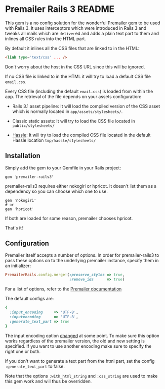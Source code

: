 # Premailer Rails 3 README

This gem is a no config solution for the wonderful
[Premailer gem](https://github.com/alexdunae/premailer) to be used with Rails 3.
It uses interceptors which were introduced in Rails 3 and tweaks all mails which
are `deliver`ed and adds a plain text part to them and inlines all CSS rules
into the HTML part.

By default it inlines all the CSS files that are linked to in the HTML:

```html
<link type='text/css' ... />
```

Don't worry about the host in the CSS URL since this will be ignored.

If no CSS file is linked to in the HTML it will try to load a default CSS file
`email.css`.

Every CSS file (including the default `email.css`) is loaded from within the
app. The retrieval of the file depends on your assets configuration:

* Rails 3.1 asset pipeline: It will load the compiled version of the CSS asset
  which is normally located in `app/assets/stylesheets/`.

* Classic static assets: It will try to load the CSS file located in
  `public/stylesheets/`

* [Hassle](https://github.com/pedro/hassle): It will try to load the
  compiled CSS file located in the default Hassle location
  `tmp/hassle/stylesheets/`

## Installation

Simply add the gem to your Gemfile in your Rails project:

    gem 'premailer-rails3'

premailer-rails3 requires either nokogiri or hpricot. It doesn't list them as a
dependency so you can choose which one to use.

    gem 'nokogiri'
    # or
    gem 'hpricot'

If both are loaded for some reason, premailer chooses hpricot.

That's it!

## Configuration

Premailer itself accepts a number of options. In order for premailer-rails3 to
pass these options on to the underlying premailer instance, specify them in an
initializer:

```ruby
PremailerRails.config.merge!(:preserve_styles => true,
                             :remove_ids      => true)
```

For a list of options, refer to the [Premailer documentation](http://rubydoc.info/gems/premailer/1.7.3/Premailer:initialize)

The default configs are:

```ruby
{
  :input_encoding     => 'UTF-8',
  :inputencoding      => 'UTF-8',
  :generate_text_part => true
}
```

The input encoding option [changed](https://github.com/alexdunae/premailer/commit/5f5cbb4ac181299a7e73d3eca11f3cf546585364)
at some point. To make sure this option works regardless of the premailer
version, the old and new setting is specified. If you want to use another
encoding make sure to specify the right one or both.

If you don't want to generate a text part from the html part, set the config
`:generate_text_part` to false.

Note that the options `:with_html_string` and `:css_string` are used to make
this gem work and will thus be overridden.
